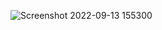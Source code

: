 ![Screenshot 2022-09-13 155300](https://user-images.githubusercontent.com/90451547/189906488-fa07e993-21cd-443c-9ffc-9b8489735b70.png)

